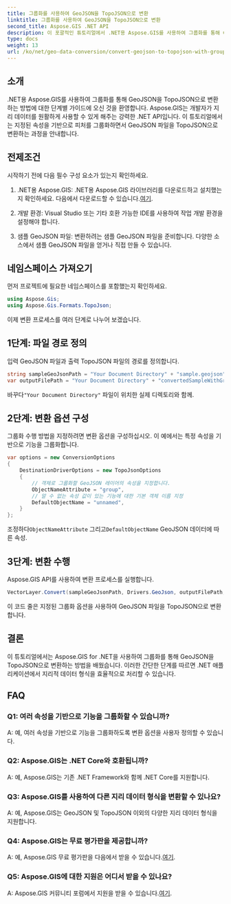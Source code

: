 ```yaml
---
title: 그룹화를 사용하여 GeoJSON을 TopoJSON으로 변환
linktitle: 그룹화를 사용하여 GeoJSON을 TopoJSON으로 변환
second_title: Aspose.GIS .NET API
description: 이 포괄적인 튜토리얼에서 .NET용 Aspose.GIS를 사용하여 그룹화를 통해 GeoJSON을 TopoJSON으로 변환하는 방법을 알아보세요.
type: docs
weight: 13
url: /ko/net/geo-data-conversion/convert-geojson-to-topojson-with-grouping/
---
```

## 소개

.NET용 Aspose.GIS를 사용하여 그룹화를 통해 GeoJSON을 TopoJSON으로 변환하는 방법에 대한 단계별 가이드에 오신 것을 환영합니다. Aspose.GIS는 개발자가 지리 데이터를 원활하게 사용할 수 있게 해주는 강력한 .NET API입니다. 이 튜토리얼에서는 지정된 속성을 기반으로 피처를 그룹화하면서 GeoJSON 파일을 TopoJSON으로 변환하는 과정을 안내합니다.

## 전제조건

시작하기 전에 다음 필수 구성 요소가 있는지 확인하세요.

1.  .NET용 Aspose.GIS: .NET용 Aspose.GIS 라이브러리를 다운로드하고 설치했는지 확인하세요. 다음에서 다운로드할 수 있습니다.[여기](https://releases.aspose.com/gis/net/).

2. 개발 환경: Visual Studio 또는 기타 호환 가능한 IDE를 사용하여 작업 개발 환경을 설정해야 합니다.

3. 샘플 GeoJSON 파일: 변환하려는 샘플 GeoJSON 파일을 준비합니다. 다양한 소스에서 샘플 GeoJSON 파일을 얻거나 직접 만들 수 있습니다.

## 네임스페이스 가져오기

먼저 프로젝트에 필요한 네임스페이스를 포함했는지 확인하세요.

```csharp
using Aspose.Gis;
using Aspose.Gis.Formats.TopoJson;
```


이제 변환 프로세스를 여러 단계로 나누어 보겠습니다.

## 1단계: 파일 경로 정의

입력 GeoJSON 파일과 출력 TopoJSON 파일의 경로를 정의합니다.

```csharp
string sampleGeoJsonPath = "Your Document Directory" + "sample.geojson";
var outputFilePath = "Your Document Directory" + "convertedSampleWithGrouping_out.topojson";
```

 바꾸다`"Your Document Directory"` 파일이 위치한 실제 디렉토리와 함께.

## 2단계: 변환 옵션 구성

그룹화 수행 방법을 지정하려면 변환 옵션을 구성하십시오. 이 예에서는 특정 속성을 기반으로 기능을 그룹화합니다.

```csharp
var options = new ConversionOptions
{
    DestinationDriverOptions = new TopoJsonOptions
    {
        // 객체로 그룹화할 GeoJSON 레이어의 속성을 지정합니다.
        ObjectNameAttribute = "group",
        // 알 수 없는 속성 값이 있는 기능에 대한 기본 객체 이름 지정
        DefaultObjectName = "unnamed",
    }
};
```

 조정하다`ObjectNameAttribute` 그리고`DefaultObjectName` GeoJSON 데이터에 따른 속성.

## 3단계: 변환 수행

Aspose.GIS API를 사용하여 변환 프로세스를 실행합니다.

```csharp
VectorLayer.Convert(sampleGeoJsonPath, Drivers.GeoJson, outputFilePath, Drivers.TopoJson, options);
```

이 코드 줄은 지정된 그룹화 옵션을 사용하여 GeoJSON 파일을 TopoJSON으로 변환합니다.

## 결론

이 튜토리얼에서는 Aspose.GIS for .NET을 사용하여 그룹화를 통해 GeoJSON을 TopoJSON으로 변환하는 방법을 배웠습니다. 이러한 간단한 단계를 따르면 .NET 애플리케이션에서 지리적 데이터 형식을 효율적으로 처리할 수 있습니다.

## FAQ

### Q1: 여러 속성을 기반으로 기능을 그룹화할 수 있습니까?
A: 예, 여러 속성을 기반으로 기능을 그룹화하도록 변환 옵션을 사용자 정의할 수 있습니다.

### Q2: Aspose.GIS는 .NET Core와 호환됩니까?
A: 예, Aspose.GIS는 기존 .NET Framework와 함께 .NET Core를 지원합니다.

### Q3: Aspose.GIS를 사용하여 다른 지리 데이터 형식을 변환할 수 있나요?
A: 예, Aspose.GIS는 GeoJSON 및 TopoJSON 이외의 다양한 지리 데이터 형식을 지원합니다.

### Q4: Aspose.GIS는 무료 평가판을 제공합니까?
 A: 예, Aspose.GIS 무료 평가판을 다음에서 받을 수 있습니다.[여기](https://releases.aspose.com/).

### Q5: Aspose.GIS에 대한 지원은 어디서 받을 수 있나요?
 A: Aspose.GIS 커뮤니티 포럼에서 지원을 받을 수 있습니다.[여기](https://forum.aspose.com/c/gis/33).
